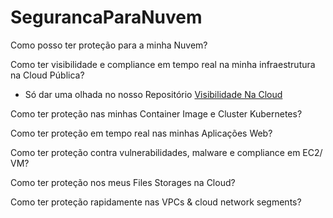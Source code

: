 # SegurancaParaNuvem

Como posso ter proteção para a minha Nuvem?

Como ter visibilidade e compliance em tempo real na minha infraestrutura na Cloud Pública?

- Só dar uma olhada no nosso Repositório <a href="https://github.com/SecurityForCloudBuilders/SegurancaParaNuvem/tree/main/SegurancaParaCloudESecOps/VisibilidadeNaCloud"> Visibilidade Na Cloud </a>

Como ter proteção nas minhas Container Image e Cluster Kubernetes?

Como ter proteção em tempo real nas minhas Aplicações Web?

Como ter proteção contra vulnerabilidades, malware e compliance em EC2/ VM?

Como ter proteção nos meus Files Storages na Cloud?

Como ter proteção rapidamente nas VPCs & cloud network segments?
